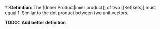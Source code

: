 ?>**Definition**: The [[Inner Product|inner product]] of two [[Ket|kets]] must equal 1. Similar
to the dot product between two unit vectors.


<strong> TODO:: Add better definition </strong>
